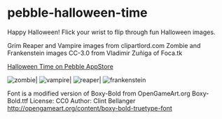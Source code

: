 pebble-halloween-time
=================

Happy Halloween!
Flick your wrist to flip through fun Halloween images.

Grim Reaper and Vampire images from clipartlord.com
Zombie and Frankenstein images CC-3.0 from Vladimir Zuñiga of Foca.tk

[Halloween Time on Pebble AppStore](https://apps.getpebble.com/applications/545059ca1c9d3823c0000010)

![zombie](https://github.com/mhungerford/pebble-halloween-time/raw/master/resources/images/zombie.png)|
![vampire](https://github.com/mhungerford/pebble-halloween-time/raw/master/resources/images/dracula.png)|
![reaper](https://github.com/mhungerford/pebble-halloween-time/raw/master/resources/images/reaper.png)|
![frankenstein](https://github.com/mhungerford/pebble-halloween-time/raw/master/resources/images/frankenstein.png)

Font is a modified version of Boxy-Bold from OpenGameArt.org
Boxy-Bold.ttf
License: CC0
Author: Clint Bellanger
http://opengameart.org/content/boxy-bold-truetype-font

